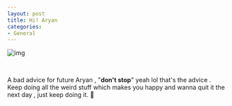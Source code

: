 ```yaml
---
layout: post
title: Hi! Aryan
categories:
- General
---
```


![img](https://www.awn.com/sites/default/files/styles/original/public/image/featured/1026881-simpsons-tap-motion-capture-live-broadcast.jpg?itok=fZLAkDE7)

​                                                                        

A bad advice for future Aryan , "**don't stop**" yeah lol that's the advice . Keep doing all the weird stuff which makes you happy and wanna quit it the next day , just keep doing it. :grapes: 